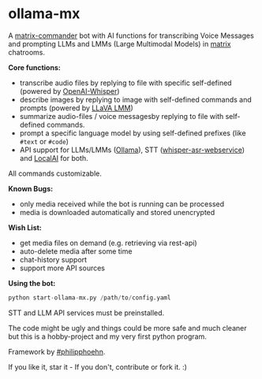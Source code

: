 # ollama-mx

A [matrix-commander](https://github.com/8go/matrix-commander) bot with AI functions for transcribing Voice Messages and prompting LLMs and LMMs (Large Multimodal Models) in [matrix](https://matrix.org/) chatrooms.

**Core functions:**
- transcribe audio files by replying to file with specific self-defined  (powered by [OpenAI-Whisper](https://openai.com/research/whisper))
- describe images by replying to image with self-defined commands and prompts (powered by [LLaVA LMM](https://llava-vl.github.io/))
- summarize audio-files / voice messagesby replying to file with self-defined commands.
- prompt a specific language model by using self-defined prefixes (like `#text` or `#code`)
- API support for LLMs/LMMs ([Ollama](https://ollama.com)), STT ([whisper-asr-webservice](https://github.com/ahmetoner/whisper-asr-webservice)) and [LocalAI](https://localai.io/) for both.

All commands customizable.

**Known Bugs:**

- only media received while the bot is running can be processed  
- media is downloaded automatically and stored unencrypted


**Wish List:**

- get media files on demand (e.g. retrieving via rest-api)
- auto-delete media after some time
- chat-history support
- support more API sources

**Using the bot:**

```python
python start-ollama-mx.py /path/to/config.yaml

```

STT and LLM API services must be preinstalled.

The code might be ugly and things could be more safe and much cleaner but this is a hobby-project and my very first python program.

Framework by [#philipphoehn](https://github.com/philipphoehn).


If you like it, star it - If you don't, contribute or fork it. :)
